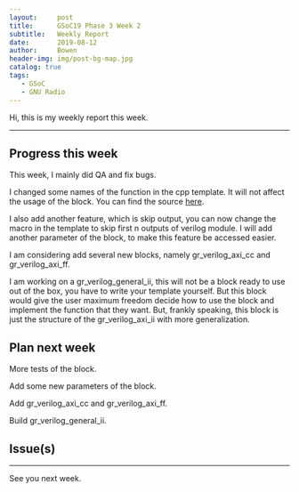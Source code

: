 ```yaml
---
layout:     post
title:      GSoC19 Phase 3 Week 2
subtitle:   Weekly Report
date:       2019-08-12
author:     Bowen
header-img: img/post-bg-map.jpg
catalog: true
tags:
   - GSoC
   - GNU Radio
---
```


Hi, this is my weekly report this week.

--------------------------

## Progress this week
This week, I mainly did QA and fix bugs.

I changed some names of the function in the cpp template. It will not affect the usage of the block. You can find the source [here](https://github.com/B0WEN-HU/gr-verilog/blob/axi-general/templates/axi_module.cpp).

I also add another feature, which is skip output, you can now change the macro in the template to skip first n outputs of verilog module. I will add another parameter of the block, to make this feature be accessed easier.

I am considering add several new blocks, namely gr_verilog_axi_cc and gr_verilog_axi_ff.

I am working on a gr_verilog_general_ii, this will not be a block ready to use out of the box, you have to write your template yourself. But this block would give the user maximum freedom decide how to use the block and implement the function that they want. But, frankly speaking, this block is just the structure of the gr_verilog_axi_ii with more generalization.

## Plan next week
More tests of the block.

Add some new parameters of the block.

Add gr_verilog_axi_cc and gr_verilog_axi_ff.

Build gr_verilog_general_ii.

## Issue(s)

--------------------------

See you next week.
